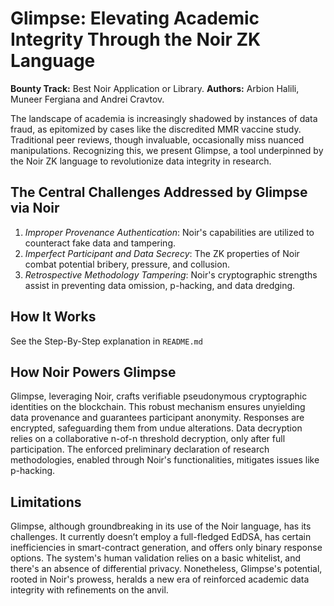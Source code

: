 # Glimpse: Elevating Academic Integrity Through the Noir ZK Language

**Bounty Track:** Best Noir Application or Library.
**Authors:** Arbion Halili, Muneer Fergiana and Andrei Cravtov.

The landscape of academia is increasingly shadowed by instances of data fraud, as epitomized by cases like the discredited MMR vaccine study. Traditional peer reviews, though invaluable, occasionally miss nuanced manipulations. Recognizing this, we present Glimpse, a tool underpinned by the Noir ZK language to revolutionize data integrity in research.

## The Central Challenges Addressed by Glimpse via Noir

1. _Improper Provenance Authentication_: Noir's capabilities are utilized to counteract fake data and tampering.
2. _Imperfect Participant and Data Secrecy_: The ZK properties of Noir combat potential bribery, pressure, and collusion.
3. _Retrospective Methodology Tampering_: Noir's cryptographic strengths assist in preventing data omission, p-hacking, and data dredging.

## How It Works

See the Step-By-Step explanation in `README.md`

## How Noir Powers Glimpse

Glimpse, leveraging Noir, crafts verifiable pseudonymous cryptographic identities on the blockchain. This robust mechanism ensures unyielding data provenance and guarantees participant anonymity. Responses are encrypted, safeguarding them from undue alterations. Data decryption relies on a collaborative n-of-n threshold decryption, only after full participation. The enforced preliminary declaration of research methodologies, enabled through Noir's functionalities, mitigates issues like p-hacking.

## Limitations

Glimpse, although groundbreaking in its use of the Noir language, has its challenges. It currently doesn’t employ a full-fledged EdDSA, has certain inefficiencies in smart-contract generation, and offers only binary response options. The system's human validation relies on a basic whitelist, and there's an absence of differential privacy. Nonetheless, Glimpse's potential, rooted in Noir's prowess, heralds a new era of reinforced academic data integrity with refinements on the anvil.
